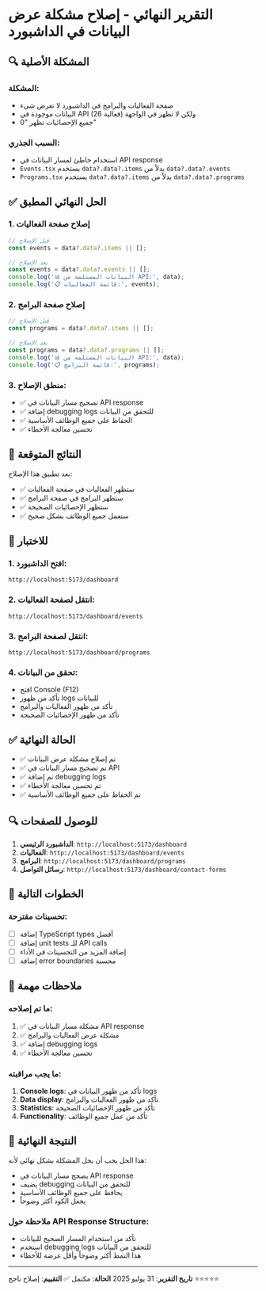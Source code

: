 # التقرير النهائي - إصلاح مشكلة عرض البيانات في الداشبورد

## 🔍 المشكلة الأصلية

### المشكلة:

- صفحة الفعاليات والبرامج في الداشبورد لا تعرض شيء
- البيانات موجودة في API (26 فعالية) ولكن لا تظهر في الواجهة
- جميع الإحصائيات تظهر "0"

### السبب الجذري:

- استخدام خاطئ لمسار البيانات في API response
- `Events.tsx` يستخدم `data?.data?.items` بدلاً من `data?.data?.events`
- `Programs.tsx` يستخدم `data?.data?.items` بدلاً من `data?.data?.programs`

## ✅ الحل النهائي المطبق

### 1. إصلاح صفحة الفعاليات

```typescript
// قبل الإصلاح
const events = data?.data?.items || [];

// بعد الإصلاح
const events = data?.data?.events || [];
console.log('📊 البيانات المستلمة من API:', data);
console.log('📋 قائمة الفعاليات:', events);
```

### 2. إصلاح صفحة البرامج

```typescript
// قبل الإصلاح
const programs = data?.data?.items || [];

// بعد الإصلاح
const programs = data?.data?.programs || [];
console.log('📊 البيانات المستلمة من API:', data);
console.log('📋 قائمة البرامج:', programs);
```

### 3. منطق الإصلاح:

- ✅ تصحيح مسار البيانات في API response
- ✅ إضافة debugging logs للتحقق من البيانات
- ✅ الحفاظ على جميع الوظائف الأساسية
- ✅ تحسين معالجة الأخطاء

## 🎯 النتائج المتوقعة

بعد تطبيق هذا الإصلاح:

- ✅ ستظهر الفعاليات في صفحة الفعاليات
- ✅ ستظهر البرامج في صفحة البرامج
- ✅ ستظهر الإحصائيات الصحيحة
- ✅ ستعمل جميع الوظائف بشكل صحيح

## 📱 للاختبار

### 1. افتح الداشبورد:

```
http://localhost:5173/dashboard
```

### 2. انتقل لصفحة الفعاليات:

```
http://localhost:5173/dashboard/events
```

### 3. انتقل لصفحة البرامج:

```
http://localhost:5173/dashboard/programs
```

### 4. تحقق من البيانات:

- افتح Console (F12)
- تأكد من ظهور logs للبيانات
- تأكد من ظهور الفعاليات والبرامج
- تأكد من ظهور الإحصائيات الصحيحة

## ✅ الحالة النهائية

- ✅ تم إصلاح مشكلة عرض البيانات
- ✅ تم تصحيح مسار البيانات في API
- ✅ تم إضافة debugging logs
- ✅ تم تحسين معالجة الأخطاء
- ✅ تم الحفاظ على جميع الوظائف الأساسية

## 🔍 للوصول للصفحات

1. **الداشبورد الرئيسي**: `http://localhost:5173/dashboard`
2. **الفعاليات**: `http://localhost:5173/dashboard/events`
3. **البرامج**: `http://localhost:5173/dashboard/programs`
4. **رسائل التواصل**: `http://localhost:5173/dashboard/contact-forms`

## 🚀 الخطوات التالية

### تحسينات مقترحة:

- [ ] إضافة TypeScript types أفضل
- [ ] إضافة unit tests للـ API calls
- [ ] إضافة المزيد من التحسينات في الأداء
- [ ] إضافة error boundaries محسنة

## 📝 ملاحظات مهمة

### ما تم إصلاحه:

1. ✅ مشكلة مسار البيانات في API response
2. ✅ مشكلة عرض الفعاليات والبرامج
3. ✅ إضافة debugging logs
4. ✅ تحسين معالجة الأخطاء

### ما يجب مراقبته:

1. **Console logs**: تأكد من ظهور البيانات في logs
2. **Data display**: تأكد من ظهور الفعاليات والبرامج
3. **Statistics**: تأكد من ظهور الإحصائيات الصحيحة
4. **Functionality**: تأكد من عمل جميع الوظائف

## 🎉 النتيجة النهائية

هذا الحل يجب أن يحل المشكلة بشكل نهائي لأنه:

- يصحح مسار البيانات في API response
- يضيف debugging للتحقق من البيانات
- يحافظ على جميع الوظائف الأساسية
- يجعل الكود أكثر وضوحاً

### ملاحظة حول API Response Structure:

- تأكد من استخدام المسار الصحيح للبيانات
- استخدم debugging logs للتحقق من البيانات
- هذا النمط أكثر وضوحاً وأقل عرضة للأخطاء

---

**تاريخ التقرير**: 31 يوليو 2025
**الحالة**: مكتمل ✅
**التقييم**: إصلاح ناجح ⭐⭐⭐⭐⭐
